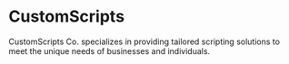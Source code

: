 # CustomScripts
CustomScripts Co. specializes in providing tailored scripting solutions to meet the unique needs of businesses and individuals.
